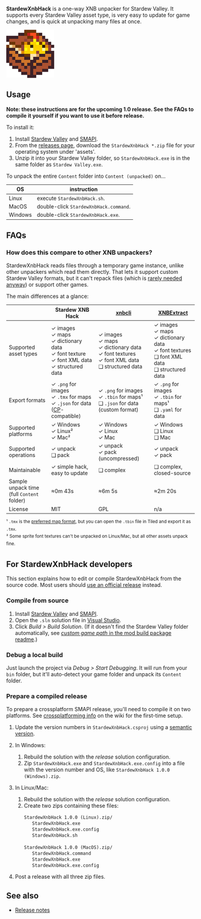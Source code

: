 **StardewXnbHack** is a one-way XNB unpacker for Stardew Valley. It supports every Stardew Valley
asset type, is very easy to update for game changes, and is quick at unpacking many files at once.

![](StardewXnbHack/assets/icon.png)

## Usage
**Note: these instructions are for the upcoming 1.0 release. See the FAQs to compile it yourself
if you want to use it before release.**

To install it:

1. Install [Stardew Valley](https://www.stardewvalley.net/) and [SMAPI](https://smapi.io/).
2. From the [releases page](https://github.com/Pathoschild/StardewXnbHack/releases), download the
   `StardewXnbHack *.zip` file for your operating system under 'assets'.
3. Unzip it into your Stardew Valley folder, so `StardewXnbHack.exe` is in the same folder as
   `Stardew Valley.exe`.

To unpack the entire `Content` folder into `Content (unpacked)` on...

OS      | instruction
------- | -----------
Linux   | execute `StardewXnbHack.sh`.
MacOS   | double-click `StardewXnbHack.command`.
Windows | double-click `StardewXnbHack.exe`.

## FAQs
### How does this compare to other XNB unpackers?
StardewXnbHack reads files through a temporary game instance, unlike other unpackers which read
them directly. That lets it support custom Stardew Valley formats, but it can't repack files (which
is [rarely needed anyway](https://stardewvalleywiki.com/Modding:Content_Patcher)) or support other
games.

The main differences at a glance:

&nbsp;                | Stardew XNB Hack | [xnbcli](https://github.com/LeonBlade/xnbcli/) | [XNBExtract](https://community.playstarbound.com/threads/110976)
--------------------- | ---------------- | ------ | -----------
Supported asset types | ✓ images<br />✓ maps<br />✓ dictionary data<br />✓ font texture<br />✓ font XML data<br />✓ structured data | ✓ images<br />✓ maps<br />✓ dictionary data<br />✓ font textures<br />✓ font XML data<br />❑ structured data | ✓ images<br />✓ maps<br />✓ dictionary data<br />✓ font textures<br />❑ font XML data<br />❑ structured data
Export formats | ✓ `.png` for images<br />✓ `.tmx` for maps<br />✓ `.json` for data ([CP](https://stardewvalleywiki.com/Modding:Content_Patcher)-compatible) | ✓ `.png` for images<br />✓ `.tbin` for maps¹<br />❑ `.json` for data (custom format) | ✓ `.png` for images<br />✓ `.tbin` for maps¹<br />❑ `.yaml` for data
Supported platforms | ✓ Windows<br />✓ Linux²<br />✓ Mac² | ✓ Windows<br />✓ Linux<br />✓ Mac | ✓ Windows<br />❑ Linux<br />❑ Mac
Supported operations | ✓ unpack<br />❑ pack | ✓ unpack<br />✓ pack  (uncompressed) | ✓ unpack<br />✓ pack
Maintainable | ✓ simple hack, easy to update | ❑ complex | ❑ complex, closed-source
Sample unpack time<br />(full `Content` folder) | ≈0m 43s | ≈6m 5s | ≈2m 20s
License | MIT | GPL | n/a

<sup>¹ `.tmx` is the [preferred map format](https://stardewvalleywiki.com/Modding:Maps#Map_formats), but you can open the `.tbin` file in Tiled and export it as `.tmx`.</sup>  
<sup>² Some sprite font textures can't be unpacked on Linux/Mac, but all other assets unpack fine.</sup>

## For StardewXnbHack developers
This section explains how to edit or compile StardewXnbHack from the source code. Most users should
[use an official release](#usage) instead.

### Compile from source
1. Install [Stardew Valley](https://www.stardewvalley.net/) and [SMAPI](https://smapi.io/).
2. Open the `.sln` solution file in [Visual Studio](https://visualstudio.microsoft.com/vs/).
3. Click _Build > Build Solution_. (If it doesn't find the Stardew Valley folder automatically, see
   [_custom game path_ in the mod build package readme](https://smapi.io/package/custom-game-path).)

### Debug a local build
Just launch the project via _Debug > Start Debugging_. It will run from your `bin` folder, but
it'll auto-detect your game folder and unpack its `Content` folder.

### Prepare a compiled release
To prepare a crossplatform SMAPI release, you'll need to compile it on two platforms. See
[crossplatforming info](https://stardewvalleywiki.com/Modding:Modder_Guide/Test_and_Troubleshoot#Testing_on_all_platforms)
on the wiki for the first-time setup.

1. Update the version numbers in `StardewXnbHack.csproj` using a [semantic version](https://semver.org).

2. In Windows:
   1. Rebuild the solution with the _release_ solution configuration.
   2. Zip `StardewXnbHack.exe` and `StardewXnbHack.exe.config` into a file with the version number
      and OS, like `StardewXnbHack 1.0.0 (Windows).zip`.

3. In Linux/Mac:
   1. Rebuild the solution with the _release_ solution configuration.
   2. Create two zips containing these files:
      ```
      StardewXnbHack 1.0.0 (Linux).zip/
         StardewXnbHack.exe
         StardewXnbHack.exe.config
         StardewXnbHack.sh

      StardewXnbHack 1.0.0 (MacOS).zip/
         StardewXnbHack.command
         StardewXnbHack.exe
         StardewXnbHack.exe.config
      ```

4. Post a release with all three zip files.

## See also
* [Release notes](release-notes.md)

